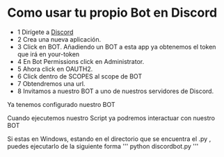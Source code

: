 # Como usar tu propio Bot en Discord

* 1 Dirígete a [Discord](https://discordapp.com/login?redirect_to=%2Fdevelopers%2Fapplications%2F)
* 2 Crea una nueva aplicación.
* 3 Click en BOT. Añadiendo un BOT a esta app ya obtenemos el token que irá en your-token
* 4 En Bot Permissions click en Administrator.
* 5 Ahora click en OAUTH2.
* 6 Click dentro de SCOPES al scope de BOT
* 7 Obtendremos una url.
* 8 Invitamos a nuestro BOT a uno de nuestros servidores de Discord.

Ya tenemos configurado nuestro BOT

Cuando ejecutemos nuestro Script ya podremos interactuar con nuestro BOT

Si estas en Windows, estando en el directorio que se encuentra el .py , puedes ejecutarlo de la siguiente forma
'''
python discordbot.py
'''
